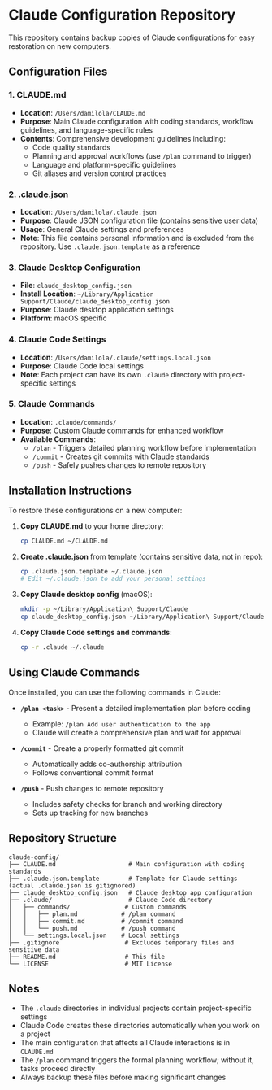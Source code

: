 # Claude Configuration Repository

This repository contains backup copies of Claude configurations for easy restoration on new computers.

## Configuration Files

### 1. CLAUDE.md
- **Location**: `/Users/damilola/CLAUDE.md`
- **Purpose**: Main Claude configuration with coding standards, workflow guidelines, and language-specific rules
- **Contents**: Comprehensive development guidelines including:
  - Code quality standards
  - Planning and approval workflows (use `/plan` command to trigger)
  - Language and platform-specific guidelines
  - Git aliases and version control practices

### 2. .claude.json
- **Location**: `/Users/damilola/.claude.json`
- **Purpose**: Claude JSON configuration file (contains sensitive user data)
- **Usage**: General Claude settings and preferences
- **Note**: This file contains personal information and is excluded from the repository. Use `.claude.json.template` as a reference

### 3. Claude Desktop Configuration
- **File**: `claude_desktop_config.json`
- **Install Location**: `~/Library/Application Support/Claude/claude_desktop_config.json`
- **Purpose**: Claude desktop application settings
- **Platform**: macOS specific

### 4. Claude Code Settings
- **Location**: `/Users/damilola/.claude/settings.local.json`
- **Purpose**: Claude Code local settings
- **Note**: Each project can have its own `.claude` directory with project-specific settings

### 5. Claude Commands
- **Location**: `.claude/commands/`
- **Purpose**: Custom Claude commands for enhanced workflow
- **Available Commands**:
  - `/plan` - Triggers detailed planning workflow before implementation
  - `/commit` - Creates git commits with Claude standards
  - `/push` - Safely pushes changes to remote repository

## Installation Instructions

To restore these configurations on a new computer:

1. **Copy CLAUDE.md** to your home directory:
   ```bash
   cp CLAUDE.md ~/CLAUDE.md
   ```

2. **Create .claude.json** from template (contains sensitive data, not in repo):
   ```bash
   cp .claude.json.template ~/.claude.json
   # Edit ~/.claude.json to add your personal settings
   ```

3. **Copy Claude desktop config** (macOS):
   ```bash
   mkdir -p ~/Library/Application\ Support/Claude
   cp claude_desktop_config.json ~/Library/Application\ Support/Claude/
   ```

4. **Copy Claude Code settings and commands**:
   ```bash
   cp -r .claude ~/.claude
   ```

## Using Claude Commands

Once installed, you can use the following commands in Claude:

- **`/plan <task>`** - Present a detailed implementation plan before coding
  - Example: `/plan Add user authentication to the app`
  - Claude will create a comprehensive plan and wait for approval

- **`/commit`** - Create a properly formatted git commit
  - Automatically adds co-authorship attribution
  - Follows conventional commit format

- **`/push`** - Push changes to remote repository
  - Includes safety checks for branch and working directory
  - Sets up tracking for new branches

## Repository Structure

```
claude-config/
├── CLAUDE.md                    # Main configuration with coding standards
├── .claude.json.template        # Template for Claude settings (actual .claude.json is gitignored)
├── claude_desktop_config.json   # Claude desktop app configuration
├── .claude/                     # Claude Code directory
│   ├── commands/               # Custom commands
│   │   ├── plan.md            # /plan command
│   │   ├── commit.md          # /commit command
│   │   └── push.md            # /push command
│   └── settings.local.json    # Local settings
├── .gitignore                  # Excludes temporary files and sensitive data
├── README.md                   # This file
└── LICENSE                     # MIT License
```

## Notes

- The `.claude` directories in individual projects contain project-specific settings
- Claude Code creates these directories automatically when you work on a project
- The main configuration that affects all Claude interactions is in `CLAUDE.md`
- The `/plan` command triggers the formal planning workflow; without it, tasks proceed directly
- Always backup these files before making significant changes